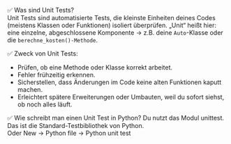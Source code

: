 ✅ Was sind Unit Tests?  
Unit Tests sind automatisierte Tests, die kleinste Einheiten deines Codes (meistens Klassen oder Funktionen) isoliert 
überprüfen. „Unit“ heißt hier: eine einzelne, abgeschlossene Komponente → z.B. deine `Auto`-Klasse oder die 
`berechne_kosten()-Methode`.

✅ Zweck von Unit Tests:
* Prüfen, ob eine Methode oder Klasse korrekt arbeitet.
* Fehler frühzeitig erkennen.
* Sicherstellen, dass Änderungen im Code keine alten Funktionen kaputt machen.
* Erleichtert spätere Erweiterungen oder Umbauten, weil du sofort siehst, ob noch alles läuft.

✅ Wie schreibt man einen Unit Test in Python?
Du nutzt das Modul unittest.
Das ist die Standard-Testbibliothek von Python.  
Oder New -> Python file -> Python unit test